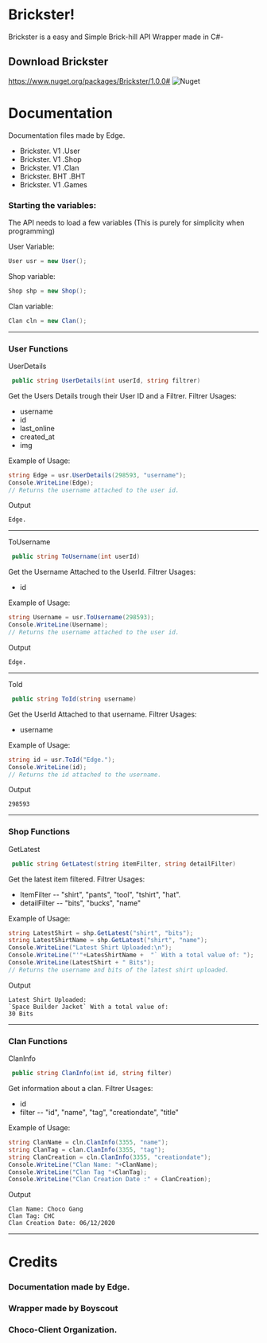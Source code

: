 # Brickster!

Brickster is a easy and Simple Brick-hill API Wrapper made in C#-

## Download Brickster
https://www.nuget.org/packages/Brickster/1.0.0#
![Nuget](https://img.shields.io/nuget/dt/Brickster?color=%23ff&label=Downloads&logo=C&logoColor=%23fff&style=plastic)


# Documentation

Documentation files made by Edge.

 - Brickster. V1 .User
 - Brickster. V1 .Shop
 - Brickster. V1 .Clan
 - Brickster. BHT .BHT
 - Brickster. V1 .Games

### Starting the variables:

The API needs to load a few variables (This is purely for simplicity when programming)

User Variable:
```csharp
User usr = new User();
```
Shop variable:
```csharp
Shop shp = new Shop();
```
Clan variable:
```csharp
Clan cln = new Clan();
```

---
### User Functions

UserDetails
  ```csharp
   public string UserDetails(int userId, string filtrer)
   ```
Get the Users Details trough their User ID and a Filtrer.
Filtrer Usages:

 - username
 - id
 - last_online
 - created_at
 - img

Example of Usage:

```csharp
string Edge = usr.UserDetails(298593, "username");
Console.WriteLine(Edge);
// Returns the username attached to the user id.
```
Output

`Edge.`

---

ToUsername 
  ```csharp
   public string ToUsername(int userId)
   ```
Get the Username Attached to the UserId.
Filtrer Usages:

 - id


Example of Usage:

```csharp
string Username = usr.ToUsername(298593);
Console.WriteLine(Username);
// Returns the username attached to the user id.
```
Output

`Edge.`

---

ToId 
  ```csharp
   public string ToId(string username)
   ```
Get the UserId Attached to that username.
Filtrer Usages:

 - username


Example of Usage:

```csharp
string id = usr.ToId("Edge.");
Console.WriteLine(id);
// Returns the id attached to the username.
```
Output

`298593`

---
### Shop Functions

GetLatest
  ```csharp
   public string GetLatest(string itemFilter, string detailFilter)
   ```
Get the latest item filtered.
Filtrer Usages:

 - ItemFilter -- "shirt", "pants", "tool", "tshirt", "hat".
 - detailFilter -- "bits", "bucks", "name"


Example of Usage:

```csharp
string LatestShirt = shp.GetLatest("shirt", "bits");
string LatestShirtName = shp.GetLatest("shirt", "name");
Console.WriteLine("Latest Shirt Uploaded:\n");
Console.WriteLine("'"+LatesShirtName +  "` With a total value of: ");
Console.WriteLine(LatestShirt + " Bits");
// Returns the username and bits of the latest shirt uploaded.
```
Output

```
Latest Shirt Uploaded:
`Space Builder Jacket` With a total value of:
30 Bits
```
---
### Clan Functions
ClanInfo
  ```csharp
   public string ClanInfo(int id, string filter)
   ```
Get information about a clan.
Filtrer Usages:

 - id 
 - filter -- "id", "name", "tag", "creationdate", "title"


Example of Usage:

```csharp
string ClanName = cln.ClanInfo(3355, "name");
string ClanTag = clan.ClanInfo(3355, "tag");
string ClanCreation = cln.ClanInfo(3355, "creationdate");
Console.WriteLine("Clan Name: "+ClanName);
Console.WriteLine("Clan Tag "+ClanTag);
Console.WriteLine("Clan Creation Date :" + ClanCreation);
```
Output

```
Clan Name: Choco Gang
Clan Tag: CHC
Clan Creation Date: 06/12/2020
```


---
# Credits

### Documentation made by Edge.
### Wrapper made by Boyscout
### Choco-Client Organization.
